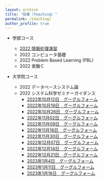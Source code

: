 ```yaml
---
layout: archive
title: "授業（Teaching）"
permalink: /teaching/
author_profile: true
---
```


* 学部コース
  * [2022 情報処理演習](http://wanweiwei07.github.io/teaching/jse/)
  * 2022 コンピュータ基礎
  * 2022 Problem Based Learning (PBL)
  * 2022 実験Ｃ

* 大学院コース
  * 2022 データベースシステム論
  * 2022 システム科学ゼミナーガイダンス
    * [2022年10月12日　グーグルフォーム](https://forms.gle/C5HZAuP6NJEhrHys5)
    * [2022年10月19日　グーグルフォーム](https://forms.gle/ttGDd6buP7Qc99738)
    * [2022年10月26日　グーグルフォーム](https://forms.gle/ZhuVqrxT5Wa3VBs58)
    * [2022年11月02日　グーグルフォーム](https://forms.gle/Vptc3VASn53Th8ieA)
    * [2022年11月09日　グーグルフォーム](https://forms.gle/z48oSohzUhySoucr7)
    * [2022年11月16日　グーグルフォーム](https://forms.gle/M7diRmYori2Jv4VT6)
    * [2022年11月30日　グーグルフォーム](https://forms.gle/YjpxhS5tm3GuF63k9)
    * [2022年12月07日　グーグルフォーム](https://forms.gle/aDAisDt2pUqdRudNA)
    * [2022年12月14日　グーグルフォーム](https://forms.gle/MHgZetW5vxctSkcf9)
    * [2022年12月21日　グーグルフォーム](https://forms.gle/BZ8DM8CLvczV22sk6)
    * [2023年1月4日　グーグルフォーム](https://forms.gle/djZFu3E3QaYqfXnU7)
    * [2023年1月11日　グーグルフォーム](https://forms.gle/6xSgbXFqTBdprwAZA)
    * [2023年1月18日　グーグルフォーム](https://forms.gle/FEiPL2zyC1gX2gBb9)
